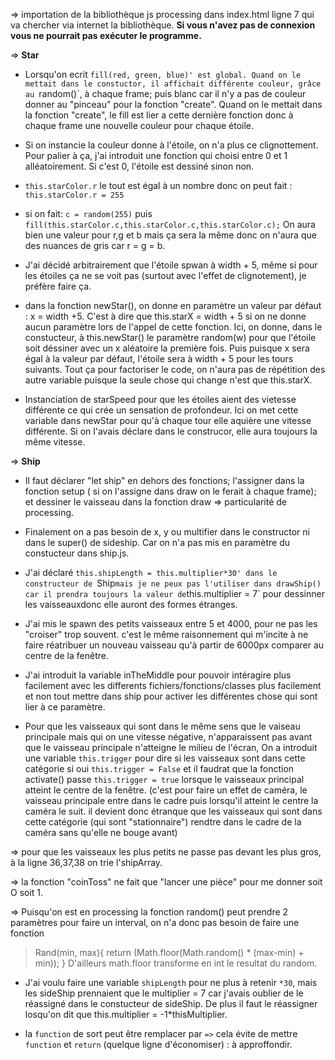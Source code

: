=> importation de la bibliothèque js processing dans index.html ligne 7 qui va chercher via internet la bibliothèque.
**Si vous n'avez pas de connexion vous ne pourrait pas exécuter le programme.**

=> **Star** 
- Lorsqu'on ecrit `fill(red, green, blue)' est global.
Quand on le mettait dans le constuctor, il affichait différente couleur, grâce au `random()`, à chaque frame; puis blanc car il n'y a pas de couleur donner au "pinceau" pour la fonction "create".
Quand on le mettait dans la fonction "create", le fill est lier a cette dernière fonction donc à chaque frame une nouvelle couleur pour chaque étoile.

- Si on instancie la couleur donne à l'étoile, on n'a plus ce clignottement.
Pour palier à ça, j'ai introduit une fonction qui choisi entre 0 et 1 alléatoirement. Si c'est 0, l'étoile est dessiné sinon non.

- `this.starColor.r` le tout est égal à un nombre donc on peut fait :
`this.starColor.r = 255`

- si on fait:
`c = random(255)`
puis
`fill(this.starColor.c,this.starColor.c,this.starColor.c);`
On aura bien une valeur pour r,g et b mais ça sera la même donc on n'aura que des nuances de gris car r = g = b.

- J'ai décidé arbitrairement que l'étoile spwan à width + 5, même si pour les étoiles ça ne se voit pas (surtout avec l'effet de clignotement), je préfère faire ça.

- dans la fonction newStar(), on donne en paramètre un valeur par défaut : x = width +5.
C'est à dire que this.starX = width + 5 si on ne donne aucun paramètre lors de l'appel de cette fonction.
Ici, on donne, dans le constucteur, à this.newStar() le paramètre random(w) pour que l'étoile soit déssiner avec un x aléatoire la première fois.
Puis puisque x sera égal à la valeur par défaut, l'étoile sera à width + 5 pour les tours suivants.
Tout ça pour factoriser le code, on n'aura pas de répétition des autre variable puisque la seule chose qui change n'est que this.starX.

- Instanciation de starSpeed pour que les étoiles aient des vietesse différente ce qui crée un sensation de profondeur.
Ici on met cette variable dans newStar pour qu'à chaque tour elle aquière une vitesse différente.
Si on l'avais déclare dans le construcor, elle aura toujours la même vitesse.


=> **Ship**
- Il faut déclarer "let ship" en dehors des fonctions;
   l'assigner dans la fonction setup ( si on l'assigne dans draw on le ferait à chaque frame);
   et dessiner le vaisseau dans la fonction draw => particularité de processing.

- Finalement on a pas besoin de x, y ou multifier dans le constructor ni dans le super() de sideship.
Car on n'a pas mis en paramètre du constucteur dans ship.js.

- J'ai déclaré `this.shipLength = this.multiplier*30' dans le constructeur de `Ship`
mais je ne peux pas l'utiliser dans drawShip()
car il prendra toujours la valeur de `this.multiplier = 7` pour dessinner les vaisseauxdonc elle auront des formes étranges.

- J'ai mis le spawn des petits vaisseaux entre 5 et 4000, pour ne pas les "croiser" trop souvent.
c'est le même raisonnement qui m'incite à ne faire réatribuer un nouveau vaisseau qu'à partir de 6000px comparer au centre de la fenêtre.

- J'ai introduit la variable inTheMiddle pour pouvoir intéragire plus facilement avec les differents fichiers/fonctions/classes plus facilement et non tout mettre dans ship pour activer les différentes chose qui sont lier à ce paramètre.

- Pour que les vaisseaux qui sont dans le même sens que le vaiseau principale
mais qui on une vitesse négative, n'apparaissent pas avant que le vaisseau principale n'atteigne le milieu de l'écran,
On a introduit une variable `this.trigger` pour dire si les vaisseaux sont dans cette catégorie
si oui `this.trigger = False`
et il faudrat que la fonction activate() passe `this.trigger = true` lorsque le vaisseaux principal atteint le centre de la fenêtre.
(c'est pour faire un effet de caméra, le vaisseau principale entre dans le cadre puis lorsqu'il atteint le centre la caméra le suit.
il devient donc étranque que les vaisseaux qui sont dans cette catégorie (qui sont "stationnaire") rendtre dans le cadre de la caméra sans qu'elle ne bouge avant)


=> pour que les vaisseaux les plus petits ne passe pas devant les plus gros, à la ligne 36,37,38 on trie l'shipArray.

=> la fonction "coinToss" ne fait que "lancer une pièce" pour me donner soit O soit 1.


=> Puisqu'on est en processing 
la fonction random() peut prendre 2 paramètres pour faire un interval,
on n'a donc pas besoin de faire une fonction 
> Rand(min, max){
>   return (Math.floor(Math.random() * (max-min) + min));
> }
D'ailleurs math.floor transforme en int le resultat du random.

- J'ai voulu faire une variable `shipLength` pour ne plus à retenir `*30`, mais les sideShip prennaient que le multiplier = 7 car j'avais oublier de le réassigné dans le constucteur de sideShip.
De plus il faut le réassigner losqu'on dit que this.multiplier = -1*thisMultiplier.

- la `function` de sort peut être remplacer par `=>` cela évite de mettre `function` et `return` (quelque ligne d'économiser) : à approffondir.
